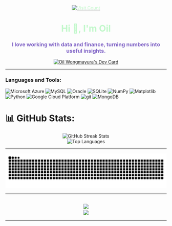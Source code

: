 <p align="center">
  <a href="https://visitcount.itsvg.in">
    <img src="https://visitcount.itsvg.in/api?id=BenjapornW&icon=0&color=0" alt="Visit Count" style="color:#c2f8cb;">
  </a>
</p>
<h1 align="center"><span style="color:#c2f8cb;">Hi 👋, I'm Oil</span></h1>
<h3 align="center"><span style="color:#8367c7;">I love working with data and finance, turning numbers into useful insights.</span></h3>
<div align="center">
  <a href="https://app.daily.dev/oilwongmayura">
    <img src="https://api.daily.dev/devcards/v2/PAkrZJ7mUWtXQrtadUu8G.png?type=default&r=59r" width="256" alt="Oil Wongmayura's Dev Card"/>
  </a>
</div>
<p align="left">
</p>

---

<h3 align="left">Languages and Tools:</h3>
<p>
  <img alt="Microsoft Azure" src="https://img.shields.io/badge/-Microsoft%20Azure-0089D6?style=flat-square&logo=microsoftazure&logoColor=white" />
  <img alt="MySQL" src="https://img.shields.io/badge/-MySQL-4479A1?style=flat-square&logo=mysql&logoColor=white" />
  <img alt="Oracle" src="https://img.shields.io/badge/-Oracle-F80000?style=flat-square&logo=oracle&logoColor=white" />
  <img alt="SQLite" src="https://img.shields.io/badge/-SQLite-07405E?style=flat-square&logo=sqlite&logoColor=white" />
  <img alt="NumPy" src="https://img.shields.io/badge/-NumPy-4DABCF?style=flat-square&logo=numpy&logoColor=white" />
  <img alt="Matplotlib" src="https://img.shields.io/badge/-Matplotlib-71D291?style=flat-square&logo=matplotlib&logoColor=white" />
  <img alt="Python" src="https://img.shields.io/badge/-Python-3776AB?style=flat-square&logo=python&logoColor=white" />
  <img alt="Google Cloud Platform" src="https://img.shields.io/badge/-Google_Cloud_Platform-1a73e8?style=flat-square&logo=google-cloud&logoColor=white" />
  <img alt="git" src="https://img.shields.io/badge/-Git-F05032?style=flat-square&logo=git&logoColor=white" />
  <img alt="MongoDB" src="https://img.shields.io/badge/-MongoDB-13aa52?style=flat-square&logo=mongodb&logoColor=white" />

</p>

# 📊 GitHub Stats:
<div align="center">
  <img src="https://github-readme-streak-stats.herokuapp.com/?user=BenjapornW&theme=dark&hide_border=false&ring=c2f8cb&fire=8367c7&currStreakLabel=8367c7&currStreakNum=c2f8cb" alt="GitHub Streak Stats" />
  <br/>
  <img src="https://github-readme-stats.vercel.app/api/top-langs/?username=BenjapornW&theme=dark&hide_border=false&title_color=8367c7&text_color=c2f8cb&icon_color=c2f8cb" alt="Top Languages" />
</div>

<!-- ![](./profile-3d-contrib/profile-night-green.svg) -->

---

<div align="center">
  <img src="https://github.com/benjapornw/benjapornw/blob/output/github-contribution-grid-snake-dark.svg" alt="snake gif" />
</div>

---

<!-- Proudly created with GPRM ( https://gprm.itsvg.in ) -->
<div align="center">
  <br/>
  <img src="https://64.media.tumblr.com/ece89fcb5b72631cf76c1f517f9b9098/9fa2d86d31636773-d7/s500x750/ac9a600be2e7626f502e282d42cc7aa6816c6b06.gifv"/>
  <div align="center">
   <img src="https://www.bloggang.com/data/w/walking-in-the-rain/picture/1490186868.gif"/><br/>
  </div>
</div>

---






